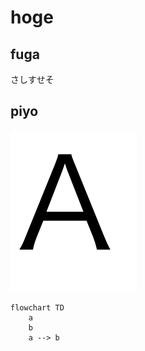 # hoge

## fuga

さしすせそ

## piyo

![letter](./a.png)

```mermaid
flowchart TD
    a
    b
    a --> b
```
